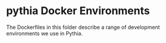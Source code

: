 # pythia Docker Environments

The Dockerfiles in this folder describe a range of development environments we use in Pythia.
